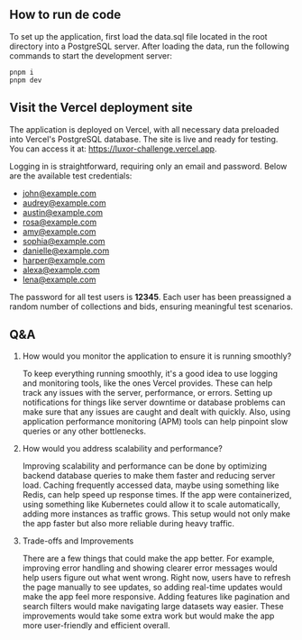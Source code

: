 ## How to run de code

To set up the application, first load the data.sql file located in the root directory into a PostgreSQL server. After loading the data, run the following commands to start the development server:

```
pnpm i
pnpm dev
```

## Visit the Vercel deployment site

The application is deployed on Vercel, with all necessary data preloaded into Vercel's PostgreSQL database. The site is live and ready for testing. You can access it at: https://luxor-challenge.vercel.app.

Logging in is straightforward, requiring only an email and password. Below are the available test credentials:

-   john@example.com
-   audrey@example.com
-   austin@example.com
-   rosa@example.com
-   amy@example.com
-   sophia@example.com
-   danielle@example.com
-   harper@example.com
-   alexa@example.com
-   lena@example.com

The password for all test users is **12345**. Each user has been preassigned a random number of collections and bids, ensuring meaningful test scenarios.

## Q&A

1. How would you monitor the application to ensure it is running smoothly?

    To keep everything running smoothly, it's a good idea to use logging and monitoring tools, like the ones Vercel provides. These can help track any issues with the server, performance, or errors. Setting up notifications for things like server downtime or database problems can make sure that any issues are caught and dealt with quickly. Also, using application performance monitoring (APM) tools can help pinpoint slow queries or any other bottlenecks.

2. How would you address scalability and performance?

    Improving scalability and performance can be done by optimizing backend database queries to make them faster and reducing server load. Caching frequently accessed data, maybe using something like Redis, can help speed up response times. If the app were containerized, using something like Kubernetes could allow it to scale automatically, adding more instances as traffic grows. This setup would not only make the app faster but also more reliable during heavy traffic.

3. Trade-offs and Improvements

    There are a few things that could make the app better. For example, improving error handling and showing clearer error messages would help users figure out what went wrong. Right now, users have to refresh the page manually to see updates, so adding real-time updates would make the app feel more responsive. Adding features like pagination and search filters would make navigating large datasets way easier. These improvements would take some extra work but would make the app more user-friendly and efficient overall.
